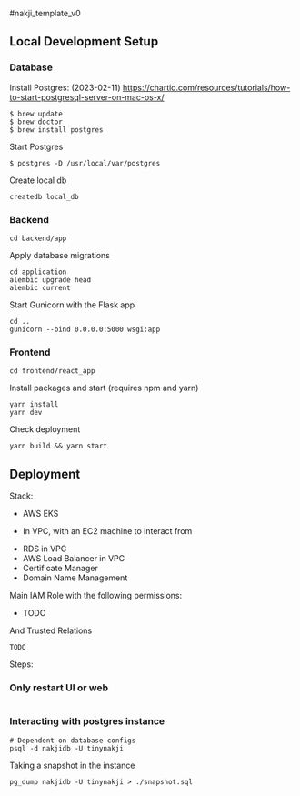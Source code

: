 #nakji_template_v0

## Local Development Setup
### Database

Install Postgres: (2023-02-11) https://chartio.com/resources/tutorials/how-to-start-postgresql-server-on-mac-os-x/

```
$ brew update
$ brew doctor
$ brew install postgres
```

Start Postgres

```
$ postgres -D /usr/local/var/postgres
```

Create local db
```
createdb local_db
```

### Backend
```
cd backend/app
```

Apply database migrations
```
cd application
alembic upgrade head
alembic current
```

Start Gunicorn with the Flask app
```
cd ..
gunicorn --bind 0.0.0.0:5000 wsgi:app
```

### Frontend
```
cd frontend/react_app
```

Install packages and start (requires npm and yarn)
```
yarn install
yarn dev
```

Check deployment
```
yarn build && yarn start
```

## Deployment
Stack:
* AWS EKS
 - In VPC, with an EC2 machine to interact from
* RDS in VPC
* AWS Load Balancer in VPC
* Certificate Manager
* Domain Name Management

Main IAM Role with the following permissions:
- TODO

And Trusted Relations
```
TODO
```

Steps:


### Only restart UI or web
```
```

### Interacting with postgres instance
```
# Dependent on database configs
psql -d nakjidb -U tinynakji
```

Taking a snapshot in the instance
```
pg_dump nakjidb -U tinynakji > ./snapshot.sql
```